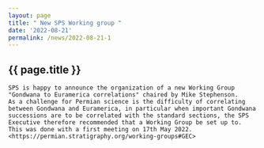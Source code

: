 ```yaml
---
layout: page
title: " New SPS Working group "
date: '2022-08-21'
permalink: /news/2022-08-21-1
---
```


## {{ page.title }}
    SPS is happy to announce the organization of a new Working Group "Gondwana to Euramerica correlations" chaired by Mike Stephenson.  
    As a challenge for Permian science is the difficulty of correlating between Gondwana and Euramerica, in particular when important Gondwana successions are to be correlated with the standard sections, the SPS Executive therefore recommended that a Working Group be set up to. This was done with a first meeting on 17th May 2022.
    <https://permian.stratigraphy.org/working-groups#GEC>
